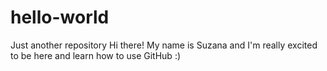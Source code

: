 # hello-world
Just another repository
Hi there! My name is Suzana and I'm really excited to be here and learn how to use GitHub :)

